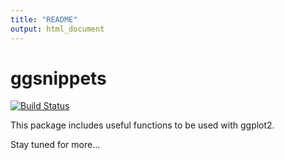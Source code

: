 ```yaml
---
title: "README"
output: html_document
---
```


# ggsnippets 

[![Build Status](https://travis-ci.org/johnDorian/ggsnippets.png?branch=master)](https://travis-ci.org/johnDorian/ggsnippets)

This package includes useful functions to be used with ggplot2.

Stay tuned for more...

